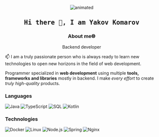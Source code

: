 <p align="center">
  <img src="https://raw.githubusercontent.com/jacobzzzzzzzz/jacobzzzzzzzz/master/yakov_komarov.gif" alt="animated" />
</p>

<h2 align='center'><samp><strong>Hi there 👋, I am Yakov Komarov</strong></samp></h2>
<h3 align='center'><strong>About me🌐</strong></h3>
<p align='center'>Backend developer</p>

<p align='left'> 📫 I am a truly passionate person who is always ready to learn new technologies to open new horizons in the field of web development.</p>

Programmer specialized in **web development** using multiple **tools, frameworks and libraries** mostly in backend. I make *every effort* to create *truly high-quality* products.

### Languages

![Java](https://img.shields.io/badge/-Java-000?&logo=Java&logo=Java)
![TypeScript](https://img.shields.io/badge/-TypeScript-000?&logo=TypeScript)
![SQL](https://img.shields.io/badge/-SQL-000?&logo=MySQL)
![Kotlin](https://img.shields.io/badge/-Kotlin-000?&logo=Kotlin)

### Technologies

![Docker](https://img.shields.io/badge/-Docker-000?&logo=Docker)
![Linux](https://img.shields.io/badge/-Linux-000?&logo=Linux)
![Node.js](https://img.shields.io/badge/-Node.js-000?&logo=node.js)
![Spring](https://img.shields.io/badge/-Spring-000?&logo=Spring)
![Nginx](https://img.shields.io/badge/-Nginx-000?&logo=Nginx)
